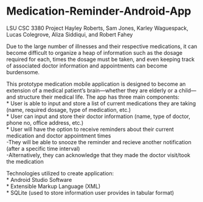 # Medication-Reminder-Android-App
LSU CSC 3380 Project
Hayley Roberts, Sam Jones, Karley Waguespack, Lucas Colegrove, Aliza Siddiqui, and Robert Fahey

Due to the large number of illnesses and their respective medications, it can become difficult to organize 
a heap of information such as the dosage required for each, times the dosage must be taken, and even 
keeping track of associated doctor information and appointments can become burdensome.

This prototype medication mobile application is designed to become an extension of a medical patient’s brain—whether 
they are elderly or a child—and structure their medical life. 
The app has three main components:  
           * User is able to input and store a list of current medications they are taking (name, required dosage, type of medication, etc.)  
           * User can input and store their doctor information (name, type of doctor, phone no, office address, etc.)  
           * User will have the option to receive reminders about their current medication and doctor appointment times  
               -They will be able to snooze the reminder and recieve another notification (after a specific time interval)   
               -Alternatively, they can acknowledge that they made the doctor visit/took the medication  

Technologies utilized to create application:  
      * Android Studio Software  
      * Extensible Markup Language (XML)  
      * SQLite (used to store information user provides in tabular format)  
      

      
